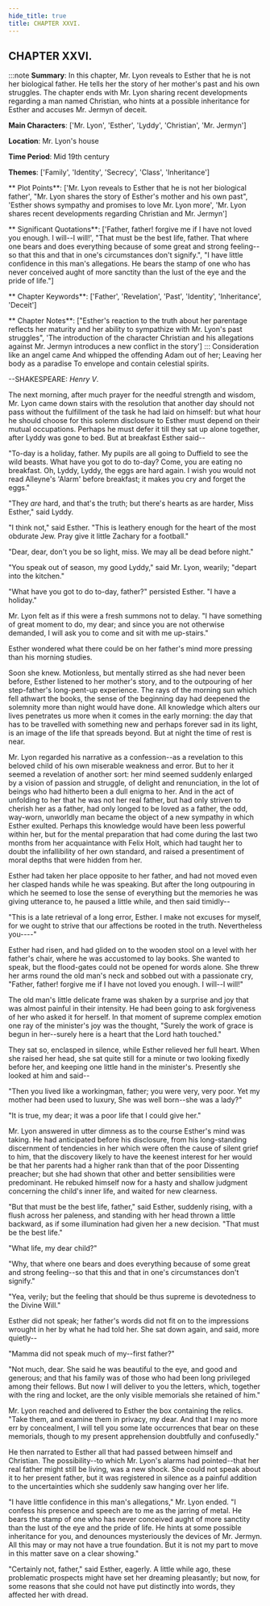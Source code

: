 ```yaml
---
hide_title: true
title: CHAPTER XXVI.
---
```

## CHAPTER XXVI.
:::note
**Summary**:
In this chapter, Mr. Lyon reveals to Esther that he is not her biological father. He tells her the story of her mother's past and his own struggles. The chapter ends with Mr. Lyon sharing recent developments regarding a man named Christian, who hints at a possible inheritance for Esther and accuses Mr. Jermyn of deceit.

**Main Characters**:
['Mr. Lyon', 'Esther', 'Lyddy', 'Christian', 'Mr. Jermyn']

**Location**:
Mr. Lyon's house

**Time Period**:
Mid 19th century

**Themes**:
['Family', 'Identity', 'Secrecy', 'Class', 'Inheritance']

** Plot Points**:
['Mr. Lyon reveals to Esther that he is not her biological father', "Mr. Lyon shares the story of Esther's mother and his own past", 'Esther shows sympathy and promises to love Mr. Lyon more', 'Mr. Lyon shares recent developments regarding Christian and Mr. Jermyn']

** Significant Quotations**:
['Father, father! forgive me if I have not loved you enough. I will--I will!', "That must be the best life, father. That where one bears and does everything because of some great and strong feeling--so that this and that in one's circumstances don't signify.", "I have little confidence in this man's allegations. He bears the stamp of one who has never conceived aught of more sanctity than the lust of the eye and the pride of life."]

** Chapter Keywords**:
['Father', 'Revelation', 'Past', 'Identity', 'Inheritance', 'Deceit']

** Chapter Notes**:
["Esther's reaction to the truth about her parentage reflects her maturity and her ability to sympathize with Mr. Lyon's past struggles", 'The introduction of the character Christian and his allegations against Mr. Jermyn introduces a new conflict in the story']
:::
Consideration like an angel came And whipped the offending Adam out of her; Leaving her body as a paradise To envelope and contain celestial spirits. 

   --SHAKESPEARE: _Henry V_. 

The next morning, after much prayer for the needful strength and wisdom, Mr. Lyon came down stairs with the resolution that another day should not pass without the fulfillment of the task he had laid on himself: but what hour he should choose for this solemn disclosure to Esther must depend on their mutual occupations. Perhaps he must defer it till they sat up alone together, after Lyddy was gone to bed. But at breakfast Esther said-- 

"To-day is a holiday, father. My pupils are all going to Duffield to see the wild beasts. What have you got to do to-day? Come, you are eating no breakfast. Oh, Lyddy, Lyddy, the eggs are hard again. I wish you would not read Alleyne's 'Alarm' before breakfast; it makes you cry and forget the eggs." 

"They _are_ hard, and that's the truth; but there's hearts as are harder, Miss Esther," said Lyddy. 

"I think not," said Esther. "This is leathery enough for the heart of the most obdurate Jew. Pray give it little Zachary for a football." 

"Dear, dear, don't you be so light, miss. We may all be dead before night." 

"You speak out of season, my good Lyddy," said Mr. Lyon, wearily; "depart into the kitchen." 

"What have you got to do to-day, father?" persisted Esther. "I have a holiday." 

Mr. Lyon felt as if this were a fresh summons not to delay. "I have something of great moment to do, my dear; and since you are not otherwise demanded, I will ask you to come and sit with me up-stairs." 

Esther wondered what there could be on her father's mind more pressing than his morning studies. 

Soon she knew. Motionless, but mentally stirred as she had never been before, Esther listened to her mother's story, and to the outpouring of her step-father's long-pent-up experience. The rays of the morning sun which fell athwart the books, the sense of the beginning day had deepened the solemnity more than night would have done. All knowledge which alters our lives penetrates us more when it comes in the early morning: the day that has to be travelled with something new and perhaps forever sad in its light, is an image of the life that spreads beyond. But at night the time of rest is near. 

Mr. Lyon regarded his narrative as a confession--as a revelation to this beloved child of his own miserable weakness and error. But to her it seemed a revelation of another sort: her mind seemed suddenly enlarged by a vision of passion and struggle, of delight and renunciation, in the lot of beings who had hitherto been a dull enigma to her. And in the act of unfolding to her that he was not her real father, but had only striven to cherish her as a father, had only longed to be loved as a father, the odd, way-worn, unworldly man became the object of a new sympathy in which Esther exulted. Perhaps this knowledge would have been less powerful within her, but for the mental preparation that had come during the last two months from her acquaintance with Felix Holt, which had taught her to doubt the infallibility of her own standard, and raised a presentiment of moral depths that were hidden from her. 

Esther had taken her place opposite to her father, and had not moved even her clasped hands while he was speaking. But after the long outpouring in which he seemed to lose the sense of everything but the memories he was giving utterance to, he paused a little while, and then said timidly-- 

"This is a late retrieval of a long error, Esther. I make not excuses for myself, for we ought to strive that our affections be rooted in the truth. Nevertheless you----" 

Esther had risen, and had glided on to the wooden stool on a level with her father's chair, where he was accustomed to lay books. She wanted to speak, but the flood-gates could not be opened for words alone. She threw her arms round the old man's neck and sobbed out with a passionate cry, "Father, father! forgive me if I have not loved you enough. I will--I will!" 

The old man's little delicate frame was shaken by a surprise and joy that was almost painful in their intensity. He had been going to ask forgiveness of her who asked it for herself. In that moment of supreme complex emotion one ray of the minister's joy was the thought, "Surely the work of grace is begun in her--surely here is a heart that the Lord hath touched." 

They sat so, enclasped in silence, while Esther relieved her full heart. When she raised her head, she sat quite still for a minute or two looking fixedly before her, and keeping one little hand in the minister's. Presently she looked at him and said-- 

"Then you lived like a workingman, father; you were very, very poor. Yet my mother had been used to luxury, She was well born--she was a lady?" 

"It is true, my dear; it was a poor life that I could give her." 

Mr. Lyon answered in utter dimness as to the course Esther's mind was taking. He had anticipated before his disclosure, from his long-standing discernment of tendencies in her which were often the cause of silent grief to him, that the discovery likely to have the keenest interest for her would be that her parents had a higher rank than that of the poor Dissenting preacher; but she had shown that other and better sensibilities were predominant. He rebuked himself now for a hasty and shallow judgment concerning the child's inner life, and waited for new clearness. 

"But that must be the best life, father," said Esther, suddenly rising, with a flush across her paleness, and standing with her head thrown a little backward, as if some illumination had given her a new decision. "That must be the best life." 

"What life, my dear child?" 

"Why, that where one bears and does everything because of some great and strong feeling--so that this and that in one's circumstances don't signify." 

"Yea, verily; but the feeling that should be thus supreme is devotedness to the Divine Will." 

Esther did not speak; her father's words did not fit on to the impressions wrought in her by what he had told her. She sat down again, and said, more quietly-- 

"Mamma did not speak much of my--first father?" 

"Not much, dear. She said he was beautiful to the eye, and good and generous; and that his family was of those who had been long privileged among their fellows. But now I will deliver to you the letters, which, together with the ring and locket, are the only visible memorials she retained of him." 

Mr. Lyon reached and delivered to Esther the box containing the relics. "Take them, and examine them in privacy, my dear. And that I may no more err by concealment, I will tell you some late occurrences that bear on these memorials, though to my present apprehension doubtfully and confusedly." 

He then narrated to Esther all that had passed between himself and Christian. The possibility--to which Mr. Lyon's alarms had pointed--that her real father might still be living, was a new shock. She could not speak about it to her present father, but it was registered in silence as a painful addition to the uncertainties which she suddenly saw hanging over her life. 

"I have little confidence in this man's allegations," Mr. Lyon ended. "I confess his presence and speech are to me as the jarring of metal. He bears the stamp of one who has never conceived aught of more sanctity than the lust of the eye and the pride of life. He hints at some possible inheritance for you, and denounces mysteriously the devices of Mr. Jermyn. All this may or may not have a true foundation. But it is not my part to move in this matter save on a clear showing." 

"Certainly not, father," said Esther, eagerly. A little while ago, these problematic prospects might have set her dreaming pleasantly; but now, for some reasons that she could not have put distinctly into words, they affected her with dread. 

